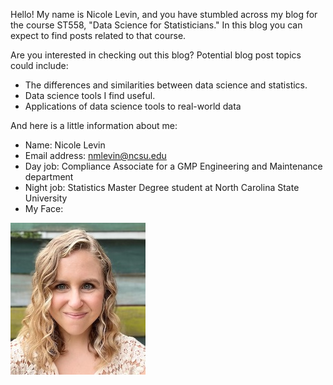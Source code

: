 Hello! My name is Nicole Levin, and you have stumbled across my blog for the course ST558, "Data Science for Statisticians." In this blog you can expect to find posts related to that course.
  
Are you interested in checking out this blog? Potential blog post topics could include:
* The differences and similarities between data science and statistics. 
* Data science tools I find useful. 
* Applications of data science tools to real-world data

And here is a little information about me:
* Name: Nicole Levin
* Email address: nmlevin@ncsu.edu
* Day job: Compliance Associate for a GMP Engineering and Maintenance department
* Night job: Statistics Master Degree student at North Carolina State University
* My Face:  

![My Face](Self.JPG)
